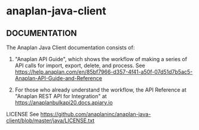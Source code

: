 # anaplan-java-client

## DOCUMENTATION

The Anaplan Java Client documentation consists of:

1. "Anaplan API Guide", which shows the workflow of making a series of API calls for import, export, delete, and process. See https://help.anaplan.com/en/85bf7966-d357-4f41-a50f-07d51d7b5ac5-Anaplan-API-Guide-and-Reference

2. For those who already understand the workflow, the API Reference at "Anaplan REST API for Integration" at https://anaplanbulkapi20.docs.apiary.io

LICENSE See https://github.com/anaplaninc/anaplan-java-client/blob/master/java/LICENSE.txt
